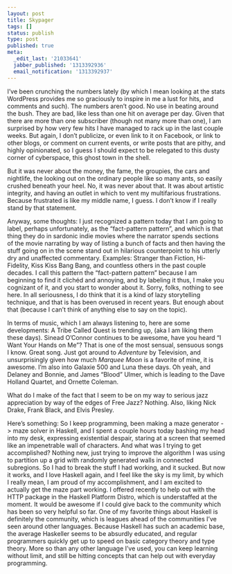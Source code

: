 ```yaml
---
layout: post
title: Skypager
tags: []
status: publish
type: post
published: true
meta:
  _edit_last: '21033641'
  jabber_published: '1313392936'
  email_notification: '1313392937'
---
```

I’ve been crunching the numbers lately (by which I mean looking at the stats WordPress provides me so graciously to inspire in me a lust for hits, and comments and such). The numbers aren’t good. No use in beating around the bush. They are bad, like less than one hit on average per day. Given that there are more than one subscriber (though not many more than one), I am surprised by how very few hits I have managed to rack up in the last couple weeks. But again, I don’t publicize, or even link to it on Facebook, or link to other blogs, or comment on current events, or write posts that are pithy, and highly opinionated, so I guess I should expect to be relegated to this dusty corner of cyberspace, this ghost town in the shell.

But it was never about the money, the fame, the groupies, the cars and nightlife, the looking out on the ordinary people like so many ants, so easily crushed beneath your heel. No, it was never about that. It was about artistic integrity, and having an outlet in which to vent my multifarious frustrations. Because frustrated is like my middle name, I guess. I don’t know if I really stand by that statement.

Anyway, some thoughts: I just recognized a pattern today that I am going to label, perhaps unfortunately, as the “fact-pattern pattern”, and which is that thing they do in sardonic indie movies where the narrator spends sections of the movie narrating by way of listing a bunch of facts and then having the stuff going on in the scene stand out in hilarious counterpoint to his utterly dry and unaffected commentary. Examples: Stranger than Fiction, Hi-Fidelity, Kiss Kiss Bang Bang, and countless others in the past couple decades. I call this pattern the “fact-pattern pattern” because I am beginning to find it clichéd and annoying, and by labeling it thus, I make you cognizant of it, and you start to wonder about it. Sorry, folks, nothing to see here. In all seriousness, I do think that it is a kind of lazy storytelling technique, and that is has been overused in recent years. But enough about that (because I can’t think of anything else to say on the topic).

In terms of music, which I am always listening to, here are some developments: A Tribe Called Quest is trending up, (aka I am liking them these days). Sinead O’Connor continues to be awesome, have you heard “I Want Your Hands on Me”? That is one of the most sensual, sensuous songs I know. Great song. Just got around to _Adventure_ by Television, and unsurprisingly given how much _Marquee Moon_ is a favorite of mine, it is awesome. I’m also into Galaxie 500 and Luna these days. Oh yeah, and Delaney and Bonnie, and James “Blood” Ulmer, which is leading to the Dave Holland Quartet, and Ornette Coleman.

What do I make of the fact that I seem to be on my way to serious jazz appreciation by way of the edges of Free Jazz? Nothing. Also, liking Nick Drake, Frank Black, and Elvis Presley.

Here’s something: So I keep programming, been making a maze generator -&gt; maze solver in Haskell, and I spent a couple hours today bashing my head into my desk, expressing existential despair, staring at a screen that seemed like an impenetrable wall of characters. And what was I trying to get accomplished? Nothing new, just trying to improve the algorithm I was using to partition up a grid with randomly generated walls in connected subregions. So I had to break the stuff I had working, and it sucked. But now it works, and I love Haskell again, and I feel like the sky is my limit, by which I really mean, I am proud of my accomplishment, and I am excited to actually get the maze part working. I offered recently to help out with the HTTP package in the Haskell Platform Distro, which is understaffed at the moment. It would be awesome if I could give back to the community which has been so very helpful so far. One of my favorite things about Haskell is definitely the community, which is leagues ahead of the communities I’ve seen around other languages. Because Haskell has such an academic base, the average Haskeller seems to be absurdly educated, and regular programmers quickly get up to speed on basic category theory and type theory. More so than any other language I’ve used, you can keep learning without limit, and still be hitting concepts that can help out with everyday programming.

